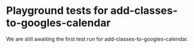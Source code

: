 # Playground tests for add-classes-to-googles-calendar
We are still awaiting the first test run for add-classes-to-googles-calendar.
